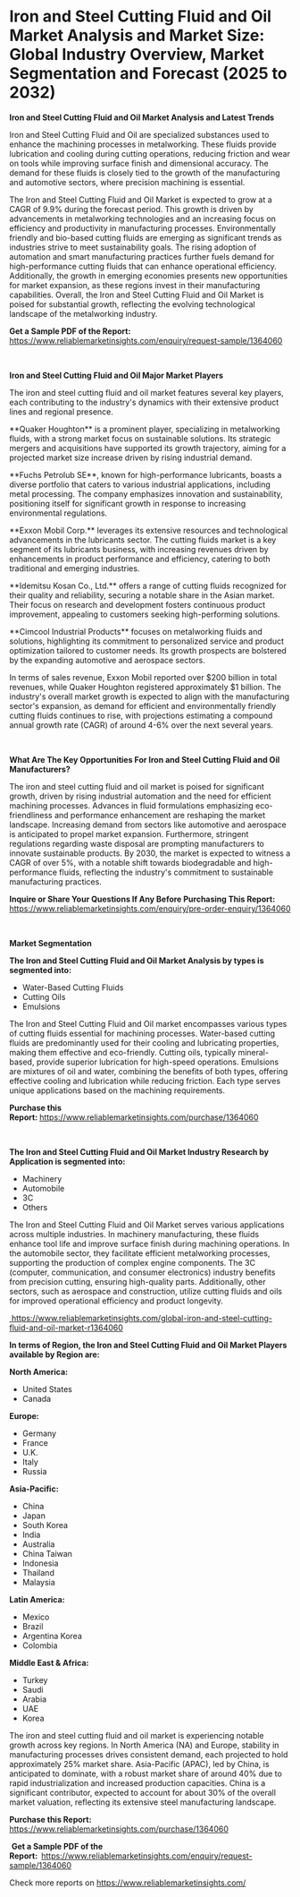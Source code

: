 <p><h1>Iron and Steel Cutting Fluid and Oil Market Analysis and Market Size: Global Industry Overview, Market Segmentation and Forecast (2025 to 2032)</h1></p><p><strong>Iron and Steel Cutting Fluid and Oil Market Analysis and Latest Trends</strong></p>
<p><p>Iron and Steel Cutting Fluid and Oil are specialized substances used to enhance the machining processes in metalworking. These fluids provide lubrication and cooling during cutting operations, reducing friction and wear on tools while improving surface finish and dimensional accuracy. The demand for these fluids is closely tied to the growth of the manufacturing and automotive sectors, where precision machining is essential.</p><p>The Iron and Steel Cutting Fluid and Oil Market is expected to grow at a CAGR of 9.9% during the forecast period. This growth is driven by advancements in metalworking technologies and an increasing focus on efficiency and productivity in manufacturing processes. Environmentally friendly and bio-based cutting fluids are emerging as significant trends as industries strive to meet sustainability goals. The rising adoption of automation and smart manufacturing practices further fuels demand for high-performance cutting fluids that can enhance operational efficiency. Additionally, the growth in emerging economies presents new opportunities for market expansion, as these regions invest in their manufacturing capabilities. Overall, the Iron and Steel Cutting Fluid and Oil Market is poised for substantial growth, reflecting the evolving technological landscape of the metalworking industry.</p></p>
<p><strong>Get a Sample PDF of the Report:&nbsp;</strong> <a href="https://www.reliablemarketinsights.com/enquiry/request-sample/1364060?utm_campaign=2137&utm_medium=2&utm_source=Github&utm_content=ia&utm_term=03022025&utm_id=iron-and-steel-cutting-fluid-and-oil">https://www.reliablemarketinsights.com/enquiry/request-sample/1364060</a></p>
<p>&nbsp;</p>
<p><strong>Iron and Steel Cutting Fluid and Oil Major Market Players</strong></p>
<p><p>The iron and steel cutting fluid and oil market features several key players, each contributing to the industry's dynamics with their extensive product lines and regional presence.</p><p>**Quaker Houghton** is a prominent player, specializing in metalworking fluids, with a strong market focus on sustainable solutions. Its strategic mergers and acquisitions have supported its growth trajectory, aiming for a projected market size increase driven by rising industrial demand.</p><p>**Fuchs Petrolub SE**, known for high-performance lubricants, boasts a diverse portfolio that caters to various industrial applications, including metal processing. The company emphasizes innovation and sustainability, positioning itself for significant growth in response to increasing environmental regulations.</p><p>**Exxon Mobil Corp.** leverages its extensive resources and technological advancements in the lubricants sector. The cutting fluids market is a key segment of its lubricants business, with increasing revenues driven by enhancements in product performance and efficiency, catering to both traditional and emerging industries.</p><p>**Idemitsu Kosan Co., Ltd.** offers a range of cutting fluids recognized for their quality and reliability, securing a notable share in the Asian market. Their focus on research and development fosters continuous product improvement, appealing to customers seeking high-performing solutions.</p><p>**Cimcool Industrial Products** focuses on metalworking fluids and solutions, highlighting its commitment to personalized service and product optimization tailored to customer needs. Its growth prospects are bolstered by the expanding automotive and aerospace sectors.</p><p>In terms of sales revenue, Exxon Mobil reported over $200 billion in total revenues, while Quaker Houghton registered approximately $1 billion. The industry's overall market growth is expected to align with the manufacturing sector's expansion, as demand for efficient and environmentally friendly cutting fluids continues to rise, with projections estimating a compound annual growth rate (CAGR) of around 4-6% over the next several years.</p></p>
<p>&nbsp;</p>
<p><strong>What Are The Key Opportunities For Iron and Steel Cutting Fluid and Oil Manufacturers?</strong></p>
<p><p>The iron and steel cutting fluid and oil market is poised for significant growth, driven by rising industrial automation and the need for efficient machining processes. Advances in fluid formulations emphasizing eco-friendliness and performance enhancement are reshaping the market landscape. Increasing demand from sectors like automotive and aerospace is anticipated to propel market expansion. Furthermore, stringent regulations regarding waste disposal are prompting manufacturers to innovate sustainable products. By 2030, the market is expected to witness a CAGR of over 5%, with a notable shift towards biodegradable and high-performance fluids, reflecting the industry's commitment to sustainable manufacturing practices.</p></p>
<p><strong>Inquire or Share Your Questions If Any Before Purchasing This Report:</strong> <a href="https://www.reliablemarketinsights.com/enquiry/pre-order-enquiry/1364060?utm_campaign=2137&utm_medium=2&utm_source=Github&utm_content=ia&utm_term=03022025&utm_id=iron-and-steel-cutting-fluid-and-oil">https://www.reliablemarketinsights.com/enquiry/pre-order-enquiry/1364060</a></p>
<p>&nbsp;</p>
<p><strong>Market Segmentation</strong></p>
<p><strong>The Iron and Steel Cutting Fluid and Oil Market Analysis by types is segmented into:</strong></p>
<p><ul><li>Water-Based Cutting Fluids</li><li>Cutting Oils</li><li>Emulsions</li></ul></p>
<p><p>The Iron and Steel Cutting Fluid and Oil market encompasses various types of cutting fluids essential for machining processes. Water-based cutting fluids are predominantly used for their cooling and lubricating properties, making them effective and eco-friendly. Cutting oils, typically mineral-based, provide superior lubrication for high-speed operations. Emulsions are mixtures of oil and water, combining the benefits of both types, offering effective cooling and lubrication while reducing friction. Each type serves unique applications based on the machining requirements.</p></p>
<p><strong>Purchase this Report:&nbsp;</strong><a href="https://www.reliablemarketinsights.com/purchase/1364060?utm_campaign=2137&utm_medium=2&utm_source=Github&utm_content=ia&utm_term=03022025&utm_id=iron-and-steel-cutting-fluid-and-oil">https://www.reliablemarketinsights.com/purchase/1364060</a></p>
<p>&nbsp;</p>
<p><strong>The Iron and Steel Cutting Fluid and Oil Market Industry Research by Application is segmented into:</strong></p>
<p><ul><li>Machinery</li><li>Automobile</li><li>3C</li><li>Others</li></ul></p>
<p><p>The Iron and Steel Cutting Fluid and Oil Market serves various applications across multiple industries. In machinery manufacturing, these fluids enhance tool life and improve surface finish during machining operations. In the automobile sector, they facilitate efficient metalworking processes, supporting the production of complex engine components. The 3C (computer, communication, and consumer electronics) industry benefits from precision cutting, ensuring high-quality parts. Additionally, other sectors, such as aerospace and construction, utilize cutting fluids and oils for improved operational efficiency and product longevity.</p></p>
<p><a href="https://www.reliablemarketinsights.com/global-iron-and-steel-cutting-fluid-and-oil-market-r1364060?utm_campaign=2137&utm_medium=2&utm_source=Github&utm_content=ia&utm_term=03022025&utm_id=iron-and-steel-cutting-fluid-and-oil">&nbsp;https://www.reliablemarketinsights.com/global-iron-and-steel-cutting-fluid-and-oil-market-r1364060</a></p>
<p><strong>In terms of Region, the Iron and Steel Cutting Fluid and Oil Market Players available by Region are:</strong></p>
<p>
    <p> <strong> North America: </strong>
        <ul>
            <li>United States</li>
            <li>Canada</li>
        </ul>
        </p> 
    <p> <strong> Europe: </strong>
        <ul>
            <li>Germany</li>
            <li>France</li>
            <li>U.K.</li>
            <li>Italy</li>
            <li>Russia</li>
        </ul>
        </p> 
    <p> <strong> Asia-Pacific: </strong>
        <ul>
            <li>China</li>
            <li>Japan</li>
            <li>South Korea</li>
            <li>India</li>
            <li>Australia</li>
            <li>China Taiwan</li>
            <li>Indonesia</li>
            <li>Thailand</li>
            <li>Malaysia</li>
        </ul>
        </p> 
    <p> <strong> Latin America: </strong>
        <ul>
            <li>Mexico</li>
            <li>Brazil</li>
            <li>Argentina Korea</li>
            <li>Colombia</li>
        </ul>
        </p> 
    <p> <strong> Middle East & Africa: </strong>
        <ul>
            <li>Turkey</li>
            <li>Saudi</li>
            <li>Arabia</li>
            <li>UAE</li>
            <li>Korea</li>
        </ul>
    </p>
    </p>
<p><p>The iron and steel cutting fluid and oil market is experiencing notable growth across key regions. In North America (NA) and Europe, stability in manufacturing processes drives consistent demand, each projected to hold approximately 25% market share. Asia-Pacific (APAC), led by China, is anticipated to dominate, with a robust market share of around 40% due to rapid industrialization and increased production capacities. China is a significant contributor, expected to account for about 30% of the overall market valuation, reflecting its extensive steel manufacturing landscape.</p></p>
<p><strong>Purchase this Report: </strong><a href="https://www.reliablemarketinsights.com/purchase/1364060?utm_campaign=2137&utm_medium=2&utm_source=Github&utm_content=ia&utm_term=03022025&utm_id=iron-and-steel-cutting-fluid-and-oil">https://www.reliablemarketinsights.com/purchase/1364060</a></p>
<p>&nbsp;<strong>Get a Sample PDF of the Report:&nbsp;&nbsp;</strong><a href="https://www.reliablemarketinsights.com/enquiry/request-sample/1364060?utm_campaign=2137&utm_medium=2&utm_source=Github&utm_content=ia&utm_term=03022025&utm_id=iron-and-steel-cutting-fluid-and-oil">https://www.reliablemarketinsights.com/enquiry/request-sample/1364060</a></p>
<p><strong></strong></p>
<p>Check more reports on <a href="https://www.reliablemarketinsights.com/?utm_campaign=2137&utm_medium=2&utm_source=Github&utm_content=ia&utm_term=03022025&utm_id=iron-and-steel-cutting-fluid-and-oil">https://www.reliablemarketinsights.com/</a></p>